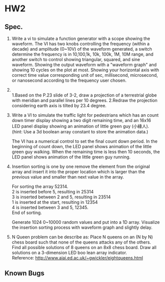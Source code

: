 # HW2
## Spec.

1. Write a vi to simulate a function generator with a scope showing the waveform. The VI has two knobs controlling the frequency (within a decade) and amplitude (0~10V) of the waveform generated, a switch determine the frequency is in 10,100,1k, 10k, 100k, 1M, 10M range, and another switch to control showing triangular, squared, and sine waveform. Showing the output waveform with a "waveform graph" and showing 10 cycles on the plot at most. Showing your horizontal axis with correct time value corresponding unit of sec, millisecond, microsecond, or nanosecond according to the frequency user chosen.

2. \
  1.Based on the P.23 slide of 3-2, draw a projection of a terrestrial globe with meridian and parallel lines per 10 degrees.
  2.Redraw the projection considering earth axis is tilted by 23.4 degree.

3. Write a VI to simulate the traffic light for pedestrians which has an count down timer display showing a two digit remaining time, and an 16x16 LED panel display showing an animation of little green guy (小綠人). (hint: Use a 3d boolean array constant to store the animation data.)

   The VI has a numerical control to set the final count down period. In the beginning of count down, the LED panel shows animation of the little green guy walking. When the remaining time is less then 10 seconds, the LED panel shows animation of the little green guy running.

4. Insertion sorting is one by one remove the element from the original array and insert it into the proper location which is larger than the previous value and smaller than next value in the array.

   For sorting the array 52314.  
   2 is inserted before 5, resulting in 25314  
   3 is inserted between 2 and 5, resulting in 23514  
   1 is inserted at the start, resulting in 12354  
   4 is inserted between 3 and 5, 12345.  
   End of sorting.
   
   Generate 1024 0~10000 random values and put into a 1D array. Visualize the insertion sorting process with waveform graph and slightly delay.

5. N Queen problem can be describe as: Place N queens on an (N by N) chess board such that none of the queens attacks any of the others. Find all possible solutions of 8 queens on an 8x8 chess board. Draw all solutions on a 3-dimension LED boo lean array indicator.  
   Reference: http://www.aiai.ed.ac.uk/~gwickler/eightqueens.html 

## Known Bugs
